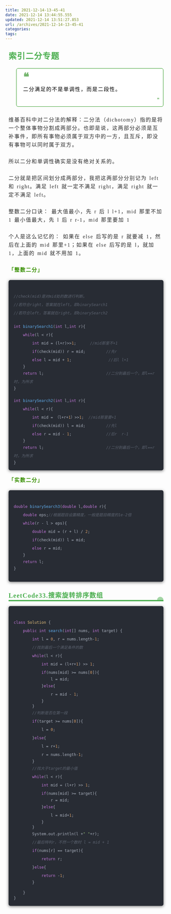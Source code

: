 ```yaml
---
title: 2021-12-14-13-45-41
date: 2021-12-14 13:44:55.555
updated: 2021-12-14 13:51:27.853
url: /archives/2021-12-14-13-45-41
categories: 
tags: 
---
```


<section id="nice" data-tool="mdnice编辑器" data-website="https://www.mdnice.com" style="font-size: 16px; padding: 0 10px; word-spacing: 0px; word-break: break-word; word-wrap: break-word; text-align: left; line-height: 1.35; color: #333; font-family: Optima-Regular, PingFangTC-light; letter-spacing: 1.5px;"><h1 data-tool="mdnice编辑器" style="margin-top: 30px; margin-bottom: 15px; padding: 0px; font-weight: bold; color: black; font-size: 25px;"><span class="prefix" style="font-weight: bold; color: #4CAF50; display: none;"></span><span class="content" style="display: inline-block; font-weight: bold; color: #4CAF50;">索引二分专题</span><span class="suffix" style="display: inline-block; font-weight: bold; color: #4CAF50;"></span></h1>
<blockquote class="multiquote-1" data-tool="mdnice编辑器" style="display: block; font-size: 0.9em; overflow: auto; overflow-scrolling: touch; padding-top: 10px; padding-bottom: 10px; padding-left: 20px; padding-right: 10px; margin-bottom: 20px; margin-top: 20px; text-size-adjust: 100%; line-height: 1.55em; font-weight: 400; border-radius: 6px; color: #595959; font-style: normal; text-align: left; box-sizing: inherit; border-left: none; border: 1px solid #1b900d; background: #fff;"><span style="color: #74b56d; font-size: 34px; line-height: 1; font-weight: 700;">❝</span>
<p style="padding-top: 8px; padding-bottom: 8px; letter-spacing: 2px; font-size: 16px; word-spacing: 2px; margin: 0px; color: black; line-height: 26px;">二分满足的不是单调性，而是二段性。</p>
<span style="float: right; color: #74b56d;">❞</span></blockquote>
<p data-tool="mdnice编辑器" style="padding-top: 8px; padding-bottom: 8px; line-height: 26px; color: #2b2b2b; margin: 10px 0px; letter-spacing: 2px; font-size: 16px; word-spacing: 2px;">维基百科中对二分法的解释：二分法（dichotomy）指的是将一个整体事物分割成两部分。也即是说，这两部分必须是互补事件，即所有事物必须属于双方中的一方，且互斥，即没有事物可以同时属于双方。</p>
<p data-tool="mdnice编辑器" style="padding-top: 8px; padding-bottom: 8px; line-height: 26px; color: #2b2b2b; margin: 10px 0px; letter-spacing: 2px; font-size: 16px; word-spacing: 2px;">所以二分和单调性确实是没有绝对关系的。</p>
<p data-tool="mdnice编辑器" style="padding-top: 8px; padding-bottom: 8px; line-height: 26px; color: #2b2b2b; margin: 10px 0px; letter-spacing: 2px; font-size: 16px; word-spacing: 2px;">二分就是把区间划分成两部分，我把这两部分分别记为 left 和 right。满足 left 就一定不满足 right，满足 right 就一定不满足 left。</p>
<p data-tool="mdnice编辑器" style="padding-top: 8px; padding-bottom: 8px; line-height: 26px; color: #2b2b2b; margin: 10px 0px; letter-spacing: 2px; font-size: 16px; word-spacing: 2px;">整数二分口诀：
最大值最小，先 r 后 l l+1，mid 那里不加 1
最小值最大，先 l 后 r r-1，mid 那里要加 1</p>
<p data-tool="mdnice编辑器" style="padding-top: 8px; padding-bottom: 8px; line-height: 26px; color: #2b2b2b; margin: 10px 0px; letter-spacing: 2px; font-size: 16px; word-spacing: 2px;">个人是这么记忆的：
如果在 else 后写的是 r 就要减 1，然后在上面的 mid 那里+1；如果在 else 后写的是 l，就加 1，上面的 mid 就不用加 1。</p>
<p data-tool="mdnice编辑器" style="padding-top: 8px; padding-bottom: 8px; line-height: 26px; color: #2b2b2b; margin: 10px 0px; letter-spacing: 2px; font-size: 16px; word-spacing: 2px;"><strong style="color: #399003; font-weight: bold;"><span>「</span>整数二分<span>」</span></strong></p>
<pre class="custom" data-tool="mdnice编辑器" style="margin-top: 10px; margin-bottom: 10px; border-radius: 5px; box-shadow: rgba(0, 0, 0, 0.55) 0px 2px 10px;"><span style="display: block; background: url(https://files.mdnice.com/user/3441/876cad08-0422-409d-bb5a-08afec5da8ee.svg); height: 30px; width: 100%; background-size: 40px; background-repeat: no-repeat; background-color: #282c34; margin-bottom: -7px; border-radius: 5px; background-position: 10px 10px;"></span><code class="hljs" style="overflow-x: auto; padding: 16px; color: #abb2bf; display: -webkit-box; font-family: Operator Mono, Consolas, Monaco, Menlo, monospace; font-size: 12px; -webkit-overflow-scrolling: touch; letter-spacing: 0px; padding-top: 15px; background: #282c34; border-radius: 5px;"><span class="hljs-comment" style="color: #5c6370; font-style: italic; line-height: 26px;">//check(mid)是对mid处的数进行判断。</span><br><span class="hljs-comment" style="color: #5c6370; font-style: italic; line-height: 26px;">//若符合right，答案就在left。即binarySearch1</span><br><span class="hljs-comment" style="color: #5c6370; font-style: italic; line-height: 26px;">//若符合left，答案就在right。即binarySearch2</span><br><br><span class="hljs-function" style="line-height: 26px;"><span class="hljs-keyword" style="color: #c678dd; line-height: 26px;">int</span>&nbsp;<span class="hljs-title" style="color: #61aeee; line-height: 26px;">binarySearch1</span><span class="hljs-params" style="line-height: 26px;">(<span class="hljs-keyword" style="color: #c678dd; line-height: 26px;">int</span>&nbsp;l,<span class="hljs-keyword" style="color: #c678dd; line-height: 26px;">int</span>&nbsp;r)</span></span>{<br>&nbsp;&nbsp;&nbsp;&nbsp;<span class="hljs-keyword" style="color: #c678dd; line-height: 26px;">while</span>(l&nbsp;&lt;&nbsp;r){<br>&nbsp;&nbsp;&nbsp;&nbsp;&nbsp;&nbsp;&nbsp;&nbsp;<span class="hljs-keyword" style="color: #c678dd; line-height: 26px;">int</span>&nbsp;mid&nbsp;=&nbsp;(l+r)&gt;&gt;<span class="hljs-number" style="color: #d19a66; line-height: 26px;">1</span>;&nbsp;&nbsp;&nbsp;&nbsp;&nbsp;&nbsp;<span class="hljs-comment" style="color: #5c6370; font-style: italic; line-height: 26px;">//mid那里不+1</span><br>&nbsp;&nbsp;&nbsp;&nbsp;&nbsp;&nbsp;&nbsp;&nbsp;<span class="hljs-keyword" style="color: #c678dd; line-height: 26px;">if</span>(check(mid))&nbsp;r&nbsp;=&nbsp;mid;&nbsp;&nbsp;&nbsp;&nbsp;&nbsp;&nbsp;&nbsp;&nbsp;&nbsp;<span class="hljs-comment" style="color: #5c6370; font-style: italic; line-height: 26px;">//先r</span><br>&nbsp;&nbsp;&nbsp;&nbsp;&nbsp;&nbsp;&nbsp;&nbsp;<span class="hljs-keyword" style="color: #c678dd; line-height: 26px;">else</span>&nbsp;l&nbsp;=&nbsp;mid&nbsp;+&nbsp;<span class="hljs-number" style="color: #d19a66; line-height: 26px;">1</span>;&nbsp;&nbsp;&nbsp;&nbsp;&nbsp;&nbsp;&nbsp;&nbsp;&nbsp;&nbsp;&nbsp;&nbsp;&nbsp;&nbsp;&nbsp;&nbsp;<span class="hljs-comment" style="color: #5c6370; font-style: italic; line-height: 26px;">//后l&nbsp;l+1</span><br>&nbsp;&nbsp;&nbsp;&nbsp;}<br>&nbsp;&nbsp;&nbsp;&nbsp;<span class="hljs-keyword" style="color: #c678dd; line-height: 26px;">return</span>&nbsp;l;&nbsp;&nbsp;&nbsp;&nbsp;&nbsp;&nbsp;&nbsp;&nbsp;&nbsp;&nbsp;&nbsp;&nbsp;&nbsp;&nbsp;&nbsp;&nbsp;&nbsp;&nbsp;&nbsp;&nbsp;&nbsp;&nbsp;&nbsp;&nbsp;&nbsp;&nbsp;&nbsp;<span class="hljs-comment" style="color: #5c6370; font-style: italic; line-height: 26px;">//二分到最后一个，即l==r时，为所求</span><br>}<br><br><span class="hljs-function" style="line-height: 26px;"><span class="hljs-keyword" style="color: #c678dd; line-height: 26px;">int</span>&nbsp;<span class="hljs-title" style="color: #61aeee; line-height: 26px;">binarySearch2</span><span class="hljs-params" style="line-height: 26px;">(<span class="hljs-keyword" style="color: #c678dd; line-height: 26px;">int</span>&nbsp;l,<span class="hljs-keyword" style="color: #c678dd; line-height: 26px;">int</span>&nbsp;r)</span></span>{<br>&nbsp;&nbsp;&nbsp;&nbsp;<span class="hljs-keyword" style="color: #c678dd; line-height: 26px;">while</span>(l&nbsp;&lt;&nbsp;r){<br>&nbsp;&nbsp;&nbsp;&nbsp;&nbsp;&nbsp;&nbsp;&nbsp;<span class="hljs-keyword" style="color: #c678dd; line-height: 26px;">int</span>&nbsp;mid&nbsp;=&nbsp;（l+r+<span class="hljs-number" style="color: #d19a66; line-height: 26px;">1</span>）&gt;&gt;<span class="hljs-number" style="color: #d19a66; line-height: 26px;">1</span>;&nbsp;&nbsp;<span class="hljs-comment" style="color: #5c6370; font-style: italic; line-height: 26px;">//mid那里要+1</span><br>&nbsp;&nbsp;&nbsp;&nbsp;&nbsp;&nbsp;&nbsp;&nbsp;<span class="hljs-keyword" style="color: #c678dd; line-height: 26px;">if</span>(check(mid))&nbsp;l&nbsp;=&nbsp;mid;&nbsp;&nbsp;&nbsp;&nbsp;&nbsp;&nbsp;&nbsp;&nbsp;&nbsp;<span class="hljs-comment" style="color: #5c6370; font-style: italic; line-height: 26px;">//先l</span><br>&nbsp;&nbsp;&nbsp;&nbsp;&nbsp;&nbsp;&nbsp;&nbsp;<span class="hljs-keyword" style="color: #c678dd; line-height: 26px;">else</span>&nbsp;r&nbsp;=&nbsp;mid&nbsp;-&nbsp;<span class="hljs-number" style="color: #d19a66; line-height: 26px;">1</span>;&nbsp;&nbsp;&nbsp;&nbsp;&nbsp;&nbsp;&nbsp;&nbsp;&nbsp;&nbsp;&nbsp;&nbsp;&nbsp;&nbsp;&nbsp;<span class="hljs-comment" style="color: #5c6370; font-style: italic; line-height: 26px;">//后r&nbsp;&nbsp;r-1</span><br>&nbsp;&nbsp;&nbsp;&nbsp;}<br>&nbsp;&nbsp;&nbsp;&nbsp;<span class="hljs-keyword" style="color: #c678dd; line-height: 26px;">return</span>&nbsp;l;&nbsp;&nbsp;&nbsp;&nbsp;&nbsp;&nbsp;&nbsp;&nbsp;&nbsp;&nbsp;&nbsp;&nbsp;&nbsp;&nbsp;&nbsp;&nbsp;&nbsp;&nbsp;&nbsp;&nbsp;&nbsp;&nbsp;&nbsp;&nbsp;&nbsp;&nbsp;&nbsp;<span class="hljs-comment" style="color: #5c6370; font-style: italic; line-height: 26px;">//二分到最后一个，即l==r时，为所求</span><br>}<br></code></pre>
<p data-tool="mdnice编辑器" style="padding-top: 8px; padding-bottom: 8px; line-height: 26px; color: #2b2b2b; margin: 10px 0px; letter-spacing: 2px; font-size: 16px; word-spacing: 2px;"><strong style="color: #399003; font-weight: bold;"><span>「</span>实数二分<span>」</span></strong></p>
<pre class="custom" data-tool="mdnice编辑器" style="margin-top: 10px; margin-bottom: 10px; border-radius: 5px; box-shadow: rgba(0, 0, 0, 0.55) 0px 2px 10px;"><span style="display: block; background: url(https://files.mdnice.com/user/3441/876cad08-0422-409d-bb5a-08afec5da8ee.svg); height: 30px; width: 100%; background-size: 40px; background-repeat: no-repeat; background-color: #282c34; margin-bottom: -7px; border-radius: 5px; background-position: 10px 10px;"></span><code class="hljs" style="overflow-x: auto; padding: 16px; color: #abb2bf; display: -webkit-box; font-family: Operator Mono, Consolas, Monaco, Menlo, monospace; font-size: 12px; -webkit-overflow-scrolling: touch; letter-spacing: 0px; padding-top: 15px; background: #282c34; border-radius: 5px;"><span class="hljs-function" style="line-height: 26px;"><span class="hljs-keyword" style="color: #c678dd; line-height: 26px;">double</span>&nbsp;<span class="hljs-title" style="color: #61aeee; line-height: 26px;">binarySearch3</span><span class="hljs-params" style="line-height: 26px;">(<span class="hljs-keyword" style="color: #c678dd; line-height: 26px;">double</span>&nbsp;l,<span class="hljs-keyword" style="color: #c678dd; line-height: 26px;">double</span>&nbsp;r)</span></span>{<br>&nbsp;&nbsp;&nbsp;&nbsp;<span class="hljs-keyword" style="color: #c678dd; line-height: 26px;">double</span>&nbsp;eps;<span class="hljs-comment" style="color: #5c6370; font-style: italic; line-height: 26px;">//根据题目设置精度，一般是题目精度的1e-2倍</span><br>&nbsp;&nbsp;&nbsp;&nbsp;<span class="hljs-keyword" style="color: #c678dd; line-height: 26px;">while</span>(r&nbsp;-&nbsp;l&nbsp;&gt;&nbsp;eps){<br>&nbsp;&nbsp;&nbsp;&nbsp;&nbsp;&nbsp;&nbsp;&nbsp;<span class="hljs-keyword" style="color: #c678dd; line-height: 26px;">double</span>&nbsp;mid&nbsp;=&nbsp;(r&nbsp;+&nbsp;l)&nbsp;/&nbsp;<span class="hljs-number" style="color: #d19a66; line-height: 26px;">2</span>;<br>&nbsp;&nbsp;&nbsp;&nbsp;&nbsp;&nbsp;&nbsp;&nbsp;<span class="hljs-keyword" style="color: #c678dd; line-height: 26px;">if</span>(check(mid))&nbsp;l&nbsp;=&nbsp;mid;<br>&nbsp;&nbsp;&nbsp;&nbsp;&nbsp;&nbsp;&nbsp;&nbsp;<span class="hljs-keyword" style="color: #c678dd; line-height: 26px;">else</span>&nbsp;r&nbsp;=&nbsp;mid;<br>&nbsp;&nbsp;&nbsp;&nbsp;}<br>&nbsp;&nbsp;&nbsp;&nbsp;<span class="hljs-keyword" style="color: #c678dd; line-height: 26px;">return</span>&nbsp;l;<br>}<br><br></code></pre>
<h2 data-tool="mdnice编辑器" style="margin-top: 30px; margin-bottom: 15px; padding: 0px; font-weight: bold; color: black; font-size: 22px; display: block; border-bottom: 4px solid #4CAF50;"><span class="prefix" style="display: none;"></span><span class="content" style="display: flex; color: #4CAF50; font-size: 20px;">LeetCode33.搜索旋转排序数组</span><span class="suffix" style="display: flex; box-sizing: border-box; width: 20px; height: 10px; border-top-left-radius: 20px; border-top-right-radius: 20px; background: RGBA(76, 175, 80, .5); color: rgb(255, 255, 255); font-size: 16px; letter-spacing: 0.544px; justify-content: flex-end; float: right; margin-top: -10px; box-sizing: border-box !important; overflow-wrap: break-word !important;"></span></h2>
<pre class="custom" data-tool="" style="margin-top: 10px; margin-bottom: 10px; border-radius: 5px; box-shadow: rgba(0, 0, 0, 0.55) 0px 2px 10px;"><span style="display: block; background: url(https://files.mdnice.com/user/3441/876cad08-0422-409d-bb5a-08afec5da8ee.svg); height: 30px; width: 100%; background-size: 40px; background-repeat: no-repeat; background-color: #282c34; margin-bottom: -7px; border-radius: 5px; background-position: 10px 10px;"></span><code class="hljs" style="overflow-x: auto; padding: 16px; color: #abb2bf; display: -webkit-box; font-family: Operator Mono, Consolas, Monaco, Menlo, monospace; font-size: 12px; -webkit-overflow-scrolling: touch; letter-spacing: 0px; padding-top: 15px; background: #282c34; border-radius: 5px;"><span class="hljs-class" style="line-height: 26px;"><span class="hljs-keyword" style="color: #c678dd; line-height: 26px;">class</span>&nbsp;<span class="hljs-title" style="color: #e6c07b; line-height: 26px;">Solution</span>&nbsp;</span>{<br>&nbsp;&nbsp;&nbsp;&nbsp;<span class="hljs-function" style="line-height: 26px;"><span class="hljs-keyword" style="color: #c678dd; line-height: 26px;">public</span>&nbsp;<span class="hljs-keyword" style="color: #c678dd; line-height: 26px;">int</span>&nbsp;<span class="hljs-title" style="color: #61aeee; line-height: 26px;">search</span><span class="hljs-params" style="line-height: 26px;">(<span class="hljs-keyword" style="color: #c678dd; line-height: 26px;">int</span>[]&nbsp;nums,&nbsp;<span class="hljs-keyword" style="color: #c678dd; line-height: 26px;">int</span>&nbsp;target)</span>&nbsp;</span>{<br>&nbsp;&nbsp;&nbsp;&nbsp;&nbsp;&nbsp;&nbsp;&nbsp;<span class="hljs-keyword" style="color: #c678dd; line-height: 26px;">int</span>&nbsp;l&nbsp;=&nbsp;<span class="hljs-number" style="color: #d19a66; line-height: 26px;">0</span>,&nbsp;r&nbsp;=&nbsp;nums.length-<span class="hljs-number" style="color: #d19a66; line-height: 26px;">1</span>;<br>&nbsp;&nbsp;&nbsp;&nbsp;&nbsp;&nbsp;&nbsp;&nbsp;<span class="hljs-comment" style="color: #5c6370; font-style: italic; line-height: 26px;">//找到最后一个满足条件的数</span><br>&nbsp;&nbsp;&nbsp;&nbsp;&nbsp;&nbsp;&nbsp;&nbsp;<span class="hljs-keyword" style="color: #c678dd; line-height: 26px;">while</span>(l&nbsp;&lt;&nbsp;r){<br>&nbsp;&nbsp;&nbsp;&nbsp;&nbsp;&nbsp;&nbsp;&nbsp;&nbsp;&nbsp;&nbsp;&nbsp;<span class="hljs-keyword" style="color: #c678dd; line-height: 26px;">int</span>&nbsp;mid&nbsp;=&nbsp;(l+r+<span class="hljs-number" style="color: #d19a66; line-height: 26px;">1</span>)&nbsp;&gt;&gt;&nbsp;<span class="hljs-number" style="color: #d19a66; line-height: 26px;">1</span>;<br>&nbsp;&nbsp;&nbsp;&nbsp;&nbsp;&nbsp;&nbsp;&nbsp;&nbsp;&nbsp;&nbsp;&nbsp;<span class="hljs-keyword" style="color: #c678dd; line-height: 26px;">if</span>(nums[mid]&nbsp;&gt;=&nbsp;nums[<span class="hljs-number" style="color: #d19a66; line-height: 26px;">0</span>]){<br>&nbsp;&nbsp;&nbsp;&nbsp;&nbsp;&nbsp;&nbsp;&nbsp;&nbsp;&nbsp;&nbsp;&nbsp;&nbsp;&nbsp;&nbsp;&nbsp;l&nbsp;=&nbsp;mid;<br>&nbsp;&nbsp;&nbsp;&nbsp;&nbsp;&nbsp;&nbsp;&nbsp;&nbsp;&nbsp;&nbsp;&nbsp;}<span class="hljs-keyword" style="color: #c678dd; line-height: 26px;">else</span>{<br>&nbsp;&nbsp;&nbsp;&nbsp;&nbsp;&nbsp;&nbsp;&nbsp;&nbsp;&nbsp;&nbsp;&nbsp;&nbsp;&nbsp;&nbsp;&nbsp;r&nbsp;=&nbsp;mid&nbsp;-&nbsp;<span class="hljs-number" style="color: #d19a66; line-height: 26px;">1</span>;<br>&nbsp;&nbsp;&nbsp;&nbsp;&nbsp;&nbsp;&nbsp;&nbsp;&nbsp;&nbsp;&nbsp;&nbsp;}<br>&nbsp;&nbsp;&nbsp;&nbsp;&nbsp;&nbsp;&nbsp;&nbsp;}<br>&nbsp;&nbsp;&nbsp;&nbsp;&nbsp;&nbsp;&nbsp;&nbsp;<span class="hljs-comment" style="color: #5c6370; font-style: italic; line-height: 26px;">//判断是否在第一段</span><br>&nbsp;&nbsp;&nbsp;&nbsp;&nbsp;&nbsp;&nbsp;&nbsp;<span class="hljs-keyword" style="color: #c678dd; line-height: 26px;">if</span>(target&nbsp;&gt;=&nbsp;nums[<span class="hljs-number" style="color: #d19a66; line-height: 26px;">0</span>]){<br>&nbsp;&nbsp;&nbsp;&nbsp;&nbsp;&nbsp;&nbsp;&nbsp;&nbsp;&nbsp;&nbsp;&nbsp;l&nbsp;=&nbsp;<span class="hljs-number" style="color: #d19a66; line-height: 26px;">0</span>;<br>&nbsp;&nbsp;&nbsp;&nbsp;&nbsp;&nbsp;&nbsp;&nbsp;}<span class="hljs-keyword" style="color: #c678dd; line-height: 26px;">else</span>{<br>&nbsp;&nbsp;&nbsp;&nbsp;&nbsp;&nbsp;&nbsp;&nbsp;&nbsp;&nbsp;&nbsp;&nbsp;l&nbsp;=&nbsp;r+<span class="hljs-number" style="color: #d19a66; line-height: 26px;">1</span>;<br>&nbsp;&nbsp;&nbsp;&nbsp;&nbsp;&nbsp;&nbsp;&nbsp;&nbsp;&nbsp;&nbsp;&nbsp;r&nbsp;=&nbsp;nums.length-<span class="hljs-number" style="color: #d19a66; line-height: 26px;">1</span>;<br>&nbsp;&nbsp;&nbsp;&nbsp;&nbsp;&nbsp;&nbsp;&nbsp;}<br>&nbsp;&nbsp;&nbsp;&nbsp;&nbsp;&nbsp;&nbsp;&nbsp;<span class="hljs-comment" style="color: #5c6370; font-style: italic; line-height: 26px;">//找大于target的最小值</span><br>&nbsp;&nbsp;&nbsp;&nbsp;&nbsp;&nbsp;&nbsp;&nbsp;<span class="hljs-keyword" style="color: #c678dd; line-height: 26px;">while</span>(l&nbsp;&lt;&nbsp;r){<br>&nbsp;&nbsp;&nbsp;&nbsp;&nbsp;&nbsp;&nbsp;&nbsp;&nbsp;&nbsp;&nbsp;&nbsp;<span class="hljs-keyword" style="color: #c678dd; line-height: 26px;">int</span>&nbsp;mid&nbsp;=&nbsp;(l+r)&nbsp;&gt;&gt;&nbsp;<span class="hljs-number" style="color: #d19a66; line-height: 26px;">1</span>;<br>&nbsp;&nbsp;&nbsp;&nbsp;&nbsp;&nbsp;&nbsp;&nbsp;&nbsp;&nbsp;&nbsp;&nbsp;<span class="hljs-keyword" style="color: #c678dd; line-height: 26px;">if</span>(nums[mid]&nbsp;&gt;=&nbsp;target){<br>&nbsp;&nbsp;&nbsp;&nbsp;&nbsp;&nbsp;&nbsp;&nbsp;&nbsp;&nbsp;&nbsp;&nbsp;&nbsp;&nbsp;&nbsp;&nbsp;r&nbsp;=&nbsp;mid;<br>&nbsp;&nbsp;&nbsp;&nbsp;&nbsp;&nbsp;&nbsp;&nbsp;&nbsp;&nbsp;&nbsp;&nbsp;}<span class="hljs-keyword" style="color: #c678dd; line-height: 26px;">else</span>{<br>&nbsp;&nbsp;&nbsp;&nbsp;&nbsp;&nbsp;&nbsp;&nbsp;&nbsp;&nbsp;&nbsp;&nbsp;&nbsp;&nbsp;&nbsp;&nbsp;l&nbsp;=&nbsp;mid+<span class="hljs-number" style="color: #d19a66; line-height: 26px;">1</span>;<br>&nbsp;&nbsp;&nbsp;&nbsp;&nbsp;&nbsp;&nbsp;&nbsp;&nbsp;&nbsp;&nbsp;&nbsp;}<br>&nbsp;&nbsp;&nbsp;&nbsp;&nbsp;&nbsp;&nbsp;&nbsp;}<br>&nbsp;&nbsp;&nbsp;&nbsp;&nbsp;&nbsp;&nbsp;&nbsp;System.out.println(l&nbsp;+<span class="hljs-string" style="color: #98c379; line-height: 26px;">"&nbsp;"</span>+r);<br>&nbsp;&nbsp;&nbsp;&nbsp;&nbsp;&nbsp;&nbsp;&nbsp;<span class="hljs-comment" style="color: #5c6370; font-style: italic; line-height: 26px;">//最后特判r，不然一个数时&nbsp;l&nbsp;=&nbsp;mid&nbsp;+&nbsp;1</span><br>&nbsp;&nbsp;&nbsp;&nbsp;&nbsp;&nbsp;&nbsp;&nbsp;<span class="hljs-keyword" style="color: #c678dd; line-height: 26px;">if</span>(nums[r]&nbsp;==&nbsp;target){<br>&nbsp;&nbsp;&nbsp;&nbsp;&nbsp;&nbsp;&nbsp;&nbsp;&nbsp;&nbsp;&nbsp;&nbsp;<span class="hljs-keyword" style="color: #c678dd; line-height: 26px;">return</span>&nbsp;r;<br>&nbsp;&nbsp;&nbsp;&nbsp;&nbsp;&nbsp;&nbsp;&nbsp;}<span class="hljs-keyword" style="color: #c678dd; line-height: 26px;">else</span>{<br>&nbsp;&nbsp;&nbsp;&nbsp;&nbsp;&nbsp;&nbsp;&nbsp;&nbsp;&nbsp;&nbsp;&nbsp;<span class="hljs-keyword" style="color: #c678dd; line-height: 26px;">return</span>&nbsp;-<span class="hljs-number" style="color: #d19a66; line-height: 26px;">1</span>;<br>&nbsp;&nbsp;&nbsp;&nbsp;&nbsp;&nbsp;&nbsp;&nbsp;}<br><br>&nbsp;&nbsp;&nbsp;&nbsp;}<br>}<br></code></pre>
</section>
